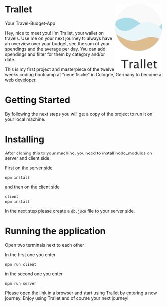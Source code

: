 # Trallet <img src=".github/Tralletlogo+Name.png" alt="trallet logo" align="right" width="150" />

Your Travel-Budget-App

Hey, nice to meet you! I'm Trallet, your wallet on travels. Use me on your next journey to always have an overview over your budget, see the sum of your spendings and the average per day. You can add spendings and filter for them by category and/or date.

This is my first project and masterpiece of the twelve weeks coding bootcamp at "neue fische" in Cologne, Germany to become a web developer.

# Getting Started

By following the next steps you will get a copy of the project to run it on your local machine.

# Installing

After cloning this to your machine, you need to install node_modules on server and client side.

First on the server side

```
npm install
```

and then on the client side

```
client
npm install
```

In the next step please create a `db.json` file to your server side.

# Running the application

Open two terminals next to each other.

In the first one you enter

```
npm run client
```

in the second one you enter

```
npm run server
```

Please open the link in a browser and start using Trallet by entering a new journey. Enjoy using Trallet and of course your next journey!
